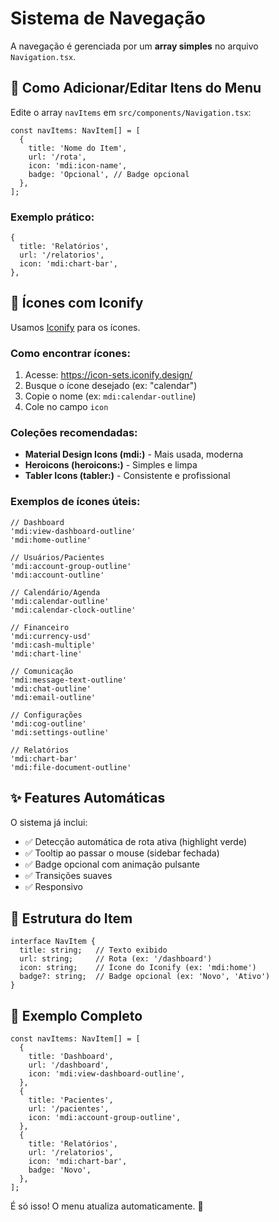 # Sistema de Navegação

A navegação é gerenciada por um **array simples** no arquivo `Navigation.tsx`.

## 🎯 Como Adicionar/Editar Itens do Menu

Edite o array `navItems` em `src/components/Navigation.tsx`:

```tsx
const navItems: NavItem[] = [
  {
    title: 'Nome do Item',
    url: '/rota',
    icon: 'mdi:icon-name',
    badge: 'Opcional', // Badge opcional
  },
];
```

### Exemplo prático:

```tsx
{
  title: 'Relatórios',
  url: '/relatorios',
  icon: 'mdi:chart-bar',
},
```

## 🎨 Ícones com Iconify

Usamos [Iconify](https://icon-sets.iconify.design/) para os ícones.

### Como encontrar ícones:

1. Acesse: https://icon-sets.iconify.design/
2. Busque o ícone desejado (ex: "calendar")
3. Copie o nome (ex: `mdi:calendar-outline`)
4. Cole no campo `icon`

### Coleções recomendadas:

- **Material Design Icons (mdi:)** - Mais usada, moderna
- **Heroicons (heroicons:)** - Simples e limpa
- **Tabler Icons (tabler:)** - Consistente e profissional

### Exemplos de ícones úteis:

```tsx
// Dashboard
'mdi:view-dashboard-outline'
'mdi:home-outline'

// Usuários/Pacientes
'mdi:account-group-outline'
'mdi:account-outline'

// Calendário/Agenda
'mdi:calendar-outline'
'mdi:calendar-clock-outline'

// Financeiro
'mdi:currency-usd'
'mdi:cash-multiple'
'mdi:chart-line'

// Comunicação
'mdi:message-text-outline'
'mdi:chat-outline'
'mdi:email-outline'

// Configurações
'mdi:cog-outline'
'mdi:settings-outline'

// Relatórios
'mdi:chart-bar'
'mdi:file-document-outline'
```

## ✨ Features Automáticas

O sistema já inclui:

- ✅ Detecção automática de rota ativa (highlight verde)
- ✅ Tooltip ao passar o mouse (sidebar fechada)
- ✅ Badge opcional com animação pulsante
- ✅ Transições suaves
- ✅ Responsivo

## 📝 Estrutura do Item

```tsx
interface NavItem {
  title: string;   // Texto exibido
  url: string;     // Rota (ex: '/dashboard')
  icon: string;    // Ícone do Iconify (ex: 'mdi:home')
  badge?: string;  // Badge opcional (ex: 'Novo', 'Ativo')
}
```

## 🚀 Exemplo Completo

```tsx
const navItems: NavItem[] = [
  {
    title: 'Dashboard',
    url: '/dashboard',
    icon: 'mdi:view-dashboard-outline',
  },
  {
    title: 'Pacientes',
    url: '/pacientes',
    icon: 'mdi:account-group-outline',
  },
  {
    title: 'Relatórios',
    url: '/relatorios',
    icon: 'mdi:chart-bar',
    badge: 'Novo',
  },
];
```

É só isso! O menu atualiza automaticamente. 🎉
